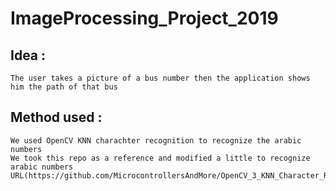 # ImageProcessing_Project_2019

## Idea :
    The user takes a picture of a bus number then the application shows him the path of that bus
    

## Method used :
    We used OpenCV KNN charachter recognition to recognize the arabic numbers
    We took this repo as a reference and modified a little to recognize arabic numbers
    URL(https://github.com/MicrocontrollersAndMore/OpenCV_3_KNN_Character_Recognition_Python)
    
    

